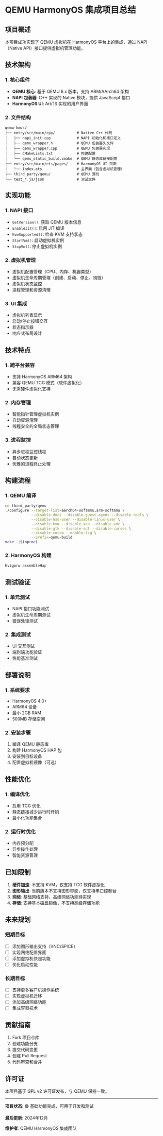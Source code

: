 # QEMU HarmonyOS 集成项目总结

## 项目概述

本项目成功实现了 QEMU 虚拟机在 HarmonyOS 平台上的集成，通过 NAPI（Native API）接口提供虚拟机管理功能。

## 技术架构

### 1. 核心组件

- **QEMU 核心**: 基于 QEMU 8.x 版本，支持 ARM/AArch64 架构
- **NAPI 包装器**: C++ 实现的 Native 模块，提供 JavaScript 接口
- **HarmonyOS UI**: ArkTS 实现的用户界面

### 2. 文件结构

```
qemu-hmos/
├── entry/src/main/cpp/          # Native C++ 代码
│   ├── napi_init.cpp            # NAPI 初始化和接口定义
│   ├── qemu_wrapper.h           # QEMU 包装器头文件
│   ├── qemu_wrapper.cpp         # QEMU 包装器实现
│   ├── CMakeLists.txt           # 构建配置
│   └── qemu_static_build.cmake  # QEMU 静态库链接配置
├── entry/src/main/ets/pages/    # HarmonyOS UI 页面
│   └── Index.ets                # 主界面（包含虚拟机管理）
├── third_party/qemu/            # QEMU 源码
└── test_*.js/json               # 测试文件
```

## 实现功能

### 1. NAPI 接口

- `GetVersion()`: 获取 QEMU 版本信息
- `EnableJit()`: 启用 JIT 编译
- `KvmSupported()`: 检查 KVM 支持状态
- `StartVm()`: 启动虚拟机实例
- `StopVm()`: 停止虚拟机实例

### 2. 虚拟机管理

- 虚拟机配置管理（CPU、内存、机器类型）
- 虚拟机生命周期管理（创建、启动、停止、销毁）
- 虚拟机状态监控
- 进程管理和资源清理

### 3. UI 集成

- 虚拟机列表显示
- 启动/停止按钮交互
- 状态指示器
- 响应式布局设计

## 技术特点

### 1. 跨平台兼容

- 支持 HarmonyOS ARM64 架构
- 兼容 QEMU TCG 模式（软件虚拟化）
- 无需硬件虚拟化支持

### 2. 内存管理

- 智能指针管理虚拟机实例
- 自动资源清理
- 线程安全的全局状态管理

### 3. 进程监控

- 异步进程监控线程
- 自动状态更新
- 优雅的进程终止处理

## 构建流程

### 1. QEMU 编译

```bash
cd third_party/qemu
./configure --target-list=aarch64-softmmu,arm-softmmu \
            --disable-docs --disable-guest-agent --disable-tools \
            --disable-bsd-user --disable-linux-user \
            --disable-kvm --disable-xen --disable-vnc \
            --disable-gtk --disable-sdl --disable-curses \
            --disable-cocoa --enable-tcg \
            --prefix=qemu-build
make -j$(nproc)
```

### 2. HarmonyOS 构建

```bash
hvigorw assembleHap
```

## 测试验证

### 1. 单元测试

- NAPI 接口功能测试
- 虚拟机生命周期测试
- 错误处理测试

### 2. 集成测试

- UI 交互测试
- 端到端功能验证
- 性能基准测试

## 部署说明

### 1. 系统要求

- HarmonyOS 4.0+
- ARM64 设备
- 最小 2GB RAM
- 500MB 存储空间

### 2. 安装步骤

1. 编译 QEMU 静态库
2. 构建 HarmonyOS HAP 包
3. 安装到目标设备
4. 配置虚拟机镜像（可选）

## 性能优化

### 1. 编译优化

- 启用 TCG 优化
- 静态链接减少运行时开销
- 最小化功能集合

### 2. 运行时优化

- 内存预分配
- 异步操作处理
- 智能资源管理

## 已知限制

1. **硬件加速**: 不支持 KVM，仅支持 TCG 软件虚拟化
2. **图形输出**: 当前版本不支持图形界面，仅支持串口控制台
3. **网络**: 基础网络支持，高级网络功能待实现
4. **存储**: 支持基本磁盘镜像，不支持高级存储功能

## 未来规划

### 短期目标

- [ ] 添加图形输出支持（VNC/SPICE）
- [ ] 实现网络配置界面
- [ ] 添加虚拟机快照功能
- [ ] 优化启动性能

### 长期目标

- [ ] 支持更多客户机操作系统
- [ ] 实现虚拟机迁移
- [ ] 添加高级网络功能
- [ ] 集成容器技术

## 贡献指南

1. Fork 项目仓库
2. 创建功能分支
3. 提交代码变更
4. 创建 Pull Request
5. 代码审查和合并

## 许可证

本项目基于 GPL v2 许可证发布，与 QEMU 保持一致。

---

**项目状态**: 🟢 基础功能完成，可用于开发和测试

**最后更新**: 2024年12月

**维护者**: QEMU HarmonyOS 集成团队
